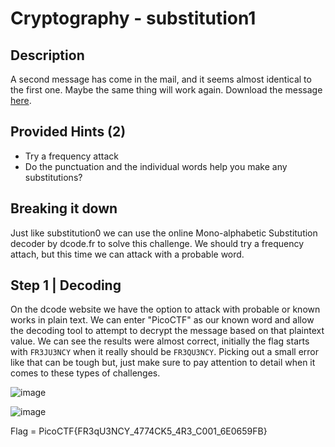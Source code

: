 # Cryptography - substitution1
## Description
A second message has come in the mail, and it seems almost identical to the first one. Maybe the same thing will work again. Download the message [here](https://artifacts.picoctf.net/c/416/message.txt).

## Provided Hints (2)
- Try a frequency attack
- Do the punctuation and the individual words help you make any substitutions?

## Breaking it down
Just like substitution0 we can use the online Mono-alphabetic Substitution decoder by dcode.fr to solve this challenge. We should try a frequency attach, but this time we can attack with a probable word.

## Step 1 | Decoding
On the dcode website we have the option to attack with probable or known works in plain text. We can enter "PicoCTF" as our known word and allow the decoding tool to attempt to decrypt the message based on that plaintext value. We can see the results were almost correct, initially the flag starts with `FR3JU3NCY` when it really should be `FR3QU3NCY`. Picking out a small error like that can be tough but, just make sure to pay attention to detail when it comes to these types of challenges.

![image](https://user-images.githubusercontent.com/95002315/162519071-530ef77f-70f0-4f17-bf12-1fd32bbc91e1.png)

![image](https://user-images.githubusercontent.com/95002315/162519087-c37e4f8b-0cdf-40be-b840-da993f294965.png)

Flag = PicoCTF{FR3qU3NCY_4774CK5_4R3_C001_6E0659FB}
